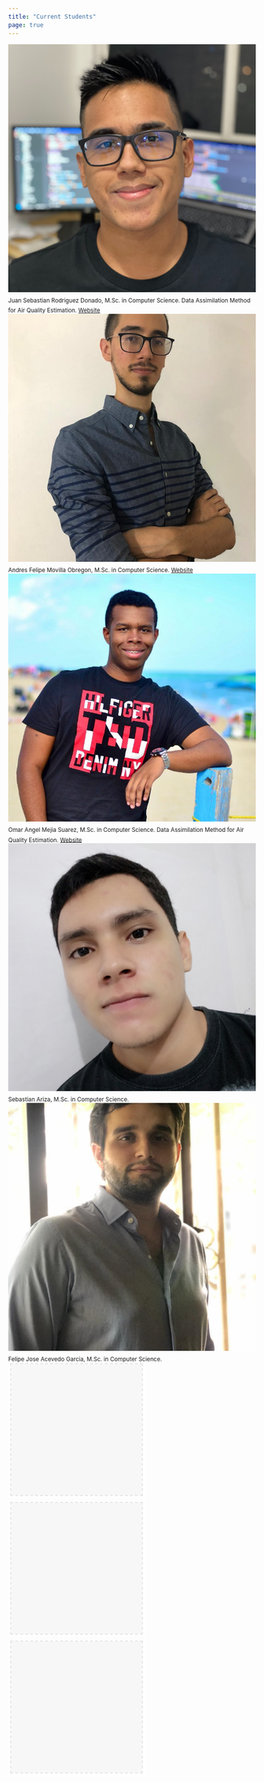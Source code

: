 ```yaml
---
title: "Current Students"
page: true
---
```


<div class="images-table">
	<div class="card">
		<img src="images/juan-rodriguez.jpg" alt="Juan Sebastian Rodriguez Donado"/>
		<sub>
			Juan Sebastian Rodriguez Donado, M.Sc. in Computer Science. Data Assimilation Method for Air Quality Estimation.
			<a href="https://sjdonado.github.io" target="_blank" rel="noreferrer">Website</a>
		</sub>
	</div>
	<div class="card">
		<img src="images/andres-movilla.jpg" alt="Andres Felipe Movilla Obregon"/>
		<sub>
			Andres Felipe Movilla Obregon, M.Sc. in Computer Science.
			<a href="https://andremov.github.io" target="_blank" rel="noreferrer">Website</a>
		</sub>
	</div>
	<div class="card">
		<img src="images/omar-mejia.jpg" alt="Omar Angel Mejia Suarez"/>
		<sub>
			Omar Angel Mejia Suarez, M.Sc. in Computer Science. Data Assimilation Method for Air Quality Estimation.
			<a href="https://sites.google.com/view/omarmejiasuarez/inicio" target="_blank" rel="noreferrer">Website</a>
		</sub>
	</div>
	<div class="card">
		<img src="images/sebastian-ariza.jpg" alt="Sebastian Ariza"/>
		<sub>
			Sebastian Ariza, M.Sc. in Computer Science.
		</sub>
	</div>
	<div class="card">
		<img src="images/felipe-acevedo.jpg" alt="Felipe Jose Acevedo Garcia"/>
		<sub>
			Felipe Jose Acevedo Garcia, M.Sc. in Computer Science.
		</sub>
	</div>
	<div class="card">
		<img src="images/empty.png" alt="Empty"/>
		<sub></sub>
	</div>
	<div class="card">
		<img src="images/empty.png" alt="Empty"/>
		<sub></sub>
	</div>
	<div class="card">
		<img src="images/empty.png" alt="Empty"/>
		<sub></sub>
	</div>
</div>
